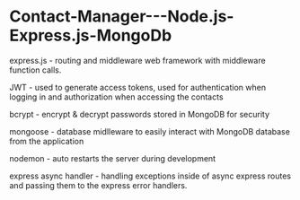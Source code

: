# Contact-Manager---Node.js-Express.js-MongoDb

express.js - routing and middleware web framework with middleware function calls.

JWT -  used to generate access tokens, used for authentication when logging in and authorization when accessing the contacts

bcrypt - encrypt & decrypt passwords stored in MongoDB for security

mongoose - database midlleware to easily interact with MongoDB database from the application

nodemon - auto restarts the server during development

express async handler - handling exceptions inside of async express routes and passing them to the express error handlers.
